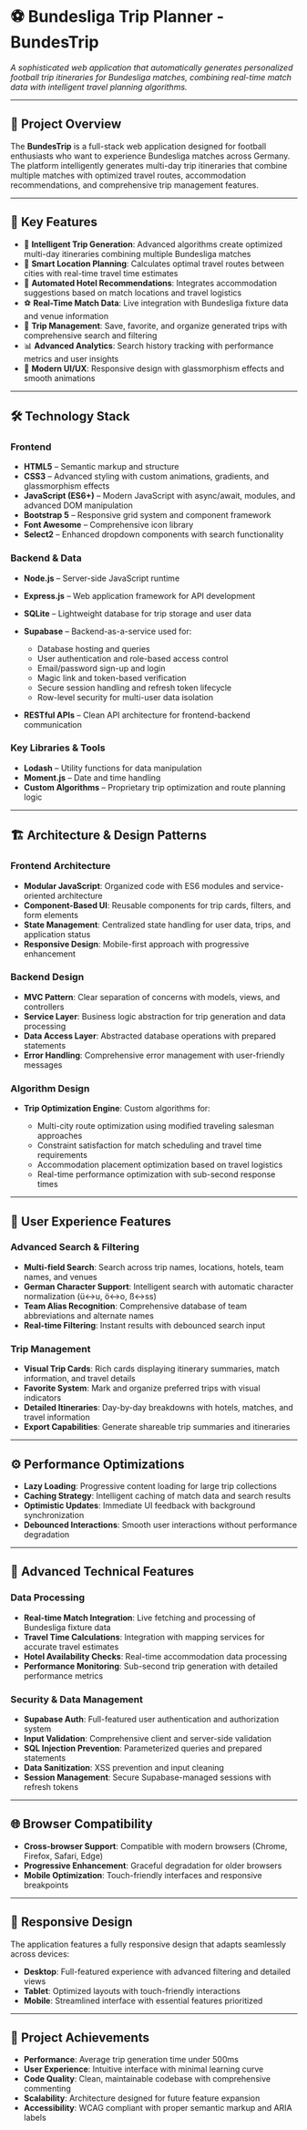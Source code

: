 # ⚽ Bundesliga Trip Planner - BundesTrip

*A sophisticated web application that automatically generates personalized football trip itineraries for Bundesliga matches, combining real-time match data with intelligent travel planning algorithms.*

---

## 🌟 Project Overview

The **BundesTrip** is a full-stack web application designed for football enthusiasts who want to experience Bundesliga matches across Germany. The platform intelligently generates multi-day trip itineraries that combine multiple matches with optimized travel routes, accommodation recommendations, and comprehensive trip management features.

---

## 🔑 Key Features

* 🎯 **Intelligent Trip Generation**: Advanced algorithms create optimized multi-day itineraries combining multiple Bundesliga matches
* 📍 **Smart Location Planning**: Calculates optimal travel routes between cities with real-time travel time estimates
* 🏨 **Automated Hotel Recommendations**: Integrates accommodation suggestions based on match locations and travel logistics
* ⚽ **Real-Time Match Data**: Live integration with Bundesliga fixture data and venue information
* 💾 **Trip Management**: Save, favorite, and organize generated trips with comprehensive search and filtering
* 📊 **Advanced Analytics**: Search history tracking with performance metrics and user insights
* 🎨 **Modern UI/UX**: Responsive design with glassmorphism effects and smooth animations

---

## 🛠️ Technology Stack

### Frontend

* **HTML5** – Semantic markup and structure
* **CSS3** – Advanced styling with custom animations, gradients, and glassmorphism effects
* **JavaScript (ES6+)** – Modern JavaScript with async/await, modules, and advanced DOM manipulation
* **Bootstrap 5** – Responsive grid system and component framework
* **Font Awesome** – Comprehensive icon library
* **Select2** – Enhanced dropdown components with search functionality

### Backend & Data

* **Node.js** – Server-side JavaScript runtime
* **Express.js** – Web application framework for API development
* **SQLite** – Lightweight database for trip storage and user data
* **Supabase** – Backend-as-a-service used for:

  * Database hosting and queries
  * User authentication and role-based access control
  * Email/password sign-up and login
  * Magic link and token-based verification
  * Secure session handling and refresh token lifecycle
  * Row-level security for multi-user data isolation
* **RESTful APIs** – Clean API architecture for frontend-backend communication

### Key Libraries & Tools

* **Lodash** – Utility functions for data manipulation
* **Moment.js** – Date and time handling
* **Custom Algorithms** – Proprietary trip optimization and route planning logic

---

## 🏗️ Architecture & Design Patterns

### Frontend Architecture

* **Modular JavaScript**: Organized code with ES6 modules and service-oriented architecture
* **Component-Based UI**: Reusable components for trip cards, filters, and form elements
* **State Management**: Centralized state handling for user data, trips, and application status
* **Responsive Design**: Mobile-first approach with progressive enhancement

### Backend Design

* **MVC Pattern**: Clear separation of concerns with models, views, and controllers
* **Service Layer**: Business logic abstraction for trip generation and data processing
* **Data Access Layer**: Abstracted database operations with prepared statements
* **Error Handling**: Comprehensive error management with user-friendly messages

### Algorithm Design

* **Trip Optimization Engine**: Custom algorithms for:

  * Multi-city route optimization using modified traveling salesman approaches
  * Constraint satisfaction for match scheduling and travel time requirements
  * Accommodation placement optimization based on travel logistics
  * Real-time performance optimization with sub-second response times

---

## 🎨 User Experience Features

### Advanced Search & Filtering

* **Multi-field Search**: Search across trip names, locations, hotels, team names, and venues
* **German Character Support**: Intelligent search with automatic character normalization (ü↔u, ö↔o, ß↔ss)
* **Team Alias Recognition**: Comprehensive database of team abbreviations and alternate names
* **Real-time Filtering**: Instant results with debounced search input

### Trip Management

* **Visual Trip Cards**: Rich cards displaying itinerary summaries, match information, and travel details
* **Favorite System**: Mark and organize preferred trips with visual indicators
* **Detailed Itineraries**: Day-by-day breakdowns with hotels, matches, and travel information
* **Export Capabilities**: Generate shareable trip summaries and itineraries

---

## ⚙️ Performance Optimizations

* **Lazy Loading**: Progressive content loading for large trip collections
* **Caching Strategy**: Intelligent caching of match data and search results
* **Optimistic Updates**: Immediate UI feedback with background synchronization
* **Debounced Interactions**: Smooth user interactions without performance degradation

---

## 🔧 Advanced Technical Features

### Data Processing

* **Real-time Match Integration**: Live fetching and processing of Bundesliga fixture data
* **Travel Time Calculations**: Integration with mapping services for accurate travel estimates
* **Hotel Availability Checks**: Real-time accommodation data processing
* **Performance Monitoring**: Sub-second trip generation with detailed performance metrics

### Security & Data Management

* **Supabase Auth**: Full-featured user authentication and authorization system
* **Input Validation**: Comprehensive client and server-side validation
* **SQL Injection Prevention**: Parameterized queries and prepared statements
* **Data Sanitization**: XSS prevention and input cleaning
* **Session Management**: Secure Supabase-managed sessions with refresh tokens

---

## 🌐 Browser Compatibility

* **Cross-browser Support**: Compatible with modern browsers (Chrome, Firefox, Safari, Edge)
* **Progressive Enhancement**: Graceful degradation for older browsers
* **Mobile Optimization**: Touch-friendly interfaces and responsive breakpoints

---

## 📱 Responsive Design

The application features a fully responsive design that adapts seamlessly across devices:

* **Desktop**: Full-featured experience with advanced filtering and detailed views
* **Tablet**: Optimized layouts with touch-friendly interactions
* **Mobile**: Streamlined interface with essential features prioritized

---

## 🎯 Project Achievements

* **Performance**: Average trip generation time under 500ms
* **User Experience**: Intuitive interface with minimal learning curve
* **Code Quality**: Clean, maintainable codebase with comprehensive commenting
* **Scalability**: Architecture designed for future feature expansion
* **Accessibility**: WCAG compliant with proper semantic markup and ARIA labels
